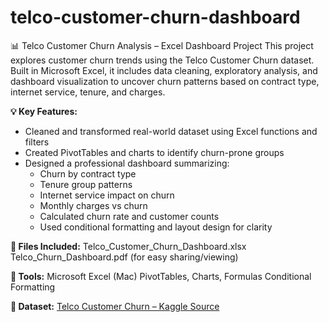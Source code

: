 # telco-customer-churn-dashboard
📊 Telco Customer Churn Analysis – Excel Dashboard Project
This project explores customer churn trends using the Telco Customer Churn dataset. Built in Microsoft Excel, it includes data cleaning, exploratory analysis, and dashboard visualization to uncover churn patterns based on contract type, internet service, tenure, and charges.

**💡 Key Features:**
- Cleaned and transformed real-world dataset using Excel functions and filters
- Created PivotTables and charts to identify churn-prone groups
- Designed a professional dashboard summarizing:
    - Churn by contract type
    - Tenure group patterns
    - Internet service impact on churn
    - Monthly charges vs churn
    - Calculated churn rate and customer counts
    - Used conditional formatting and layout design for clarity

**📁 Files Included:**
Telco_Customer_Churn_Dashboard.xlsx
Telco_Churn_Dashboard.pdf (for easy sharing/viewing)

**🧰 Tools:**
Microsoft Excel (Mac)
PivotTables, Charts, Formulas
Conditional Formatting

**📌 Dataset:**
[Telco Customer Churn – Kaggle Source](https://www.kaggle.com/datasets/blastchar/telco-customer-churn)
